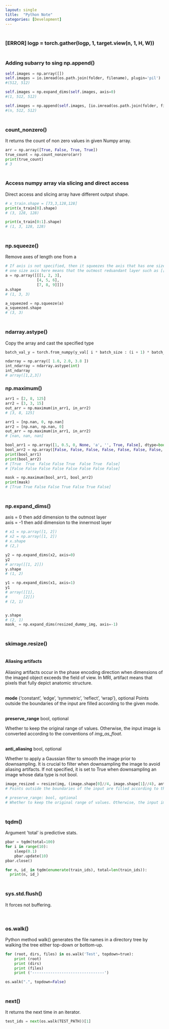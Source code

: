 ```yaml
---
layout: single
title:  "Python Note"
categories: [Development]
---
```


### <br> [ERROR] logp = torch.gather(logp, 1, target.view(n, 1, H, W))



### <br>Adding subarry to   sing np.append()

```python
self.images = np.array([])
self.images = io.imread(os.path.join(folder, filename), plugin='pil')
#(512, 512)

self.images = np.expand_dims(self.images, axis=0)
#(1, 512, 512)

self.images = np.append(self.images, [io.imread(os.path.join(folder, filename), plugin='pil')] , 0)
#(n, 512, 512)
```



### <br>count_nonzero()

It returns the count of non zero values in given Numpy array.

```python
arr = np.array([True, False, True, True])
true_count = np.count_nonzero(arr)
print(true_count)
# 3
```



### <br>Access numpy array via slicing and direct access

Direct access and slicing array have different output shape.

```python
# x_train.shape = [73,3,128,128]
print(x_train[0].shape)
# (3, 128, 128)

print(x_train[0:1].shape)
# (1, 3, 128, 128)
```

### <br>np.squeeze()

Remove axes of length one from a

```python
# If axis is not specified, then it squeezes the axis that has one size axis
# one size axis here means that the outmost reduandant layer such as [[1, 2]]
a = np.array([[[1, 2, 3],
              [4, 5, 6],
              [7, 8, 9]]])
a.shape
# (1, 3, 3)

a_squeezed = np.squeeze(a) 
a_squeezed.shape
# (3, 3)
```





### <br>ndarray.astype()

Copy the array and cast the specified type

```python
batch_val_y = torch.from_numpy(y_val[ i * batch_size : (i + 1) * batch_size ]).astype(int).long()
```

```python
ndarray = np.array([ 1.0, 2.0, 3.8 ])
int_ndarray = ndarray.astype(int)
int_ndarray
# array([1,2,3])
```



### np.maximum()

```python
arr1 = [2, 8, 125]
arr2 = [3, 3, 15]
out_arr = np.maximum(in_arr1, in_arr2) 
# [3, 8, 125]
```

```python
arr1 = [np.nan, 0, np.nan]
arr2 = [np.nan, np.nan, 0]
out_arr = np.maximum(in_arr1, in_arr2)
# [nan, nan, nan]
```

```python
bool_arr1 = np.array([1, 0.5, 0, None, 'a', '', True, False], dtype=bool)
bool_arr2 = np.array([False, False, False, False, False, False, False, False], dtype=bool)
print(bool_arr1)
print(bool_arr2)
# [True  True  False False True  False True  False]
# [False False False False False False False False]

mask = np.maximum(bool_arr1, bool_arr2)
print(mask)
# [True True False False True False True False]
```



### <br>np.expand_dims()

axis = 0 then add dimension to the outmost layer<br>axis = -1 then add dimension to the innermost layer

```python
# x1 = np.array([1, 2])
# x2 = np.array([1, 2])
# x.shape
# (2,)

y2 = np.expand_dims(x2, axis=0)
y2
# array([[1, 2]])
y.shape
# (1, 2)

y1 = np.expand_dims(x1, axis=1)
y1
# array([[1],
#       [2]])
# (2, 1)


y.shape
# (2, 1)
mask_ = np.expand_dims(resized_dummy_img, axis=-1)
```



### <br>skimage.resize()

#### <br>Aliasing artifacts

Aliasing artifacts occur in the phase encoding direction when dimensions of the imaged object exceeds the field of view. In MRI, artifact means that pixels that fully depict anatomic structure.

<br>**mode** {‘constant’, ‘edge’, ‘symmetric’, ‘reflect’, ‘wrap’}, optional
Points outside the boundaries of the input are filled according to the given mode.

<br>**preserve_range** bool, optional

Whether to keep the original range of values. Otherwise, the input image is converted according to the conventions of *img_as_float*.

<br>**anti_aliasing** bool, optional

Whether to apply a Gaussian filter to smooth the image prior to downsampling. It is crucial to filter when downsampling the image to avoid aliasing artifacts. If not specified, it is set to True when downsampling an image whose data type is not bool.

```python
image_resized = resize(img, (image.shape[0]//4, image.shape[1]//4), anti_aliasing=True)
# Points outside the boundaries of the input are filled according to the given mode. Modes match the behaviour of numpy.pad

# preserve_range: bool, optional
# Whether to keep the original range of values. Otherwise, the input image is converted according to the conventions of img_as_float.
```



### <br>tqdm()

Argument 'total' is predictive stats.

```python
pbar = tqdm(total=100)
for i in range(10):
    sleep(0.1)
    pbar.update(10)
pbar.close()

for n, id_ in tqdm(enumerate(train_ids), total=len(train_ids)):
  print(n, id_)
```



### <br>sys.std.flush()

It forces not buffering.

```
```



### <br>os.walk()

Python method walk() generates the file names in a directory tree by walking the tree either top-down or bottom-up.

```python
for (root, dirs, files) in os.walk('Test', topdown=true):
	print (root)
	print (dirs)
	print (files)
	print ('--------------------------------')

os.walk(".", topdown=False)
```



### <br>next()

It returns the next time in an iterator.

```python
test_ids = next(os.walk(TEST_PATH))[1]
```

